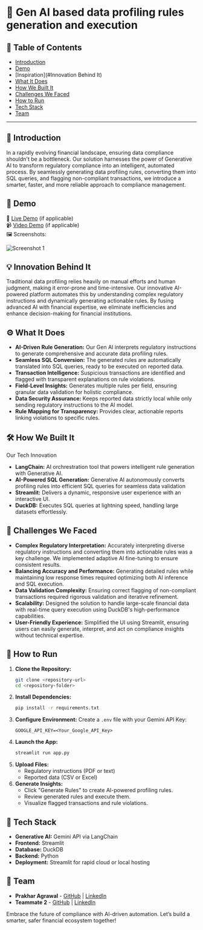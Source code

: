 # 🚀 Gen AI based data profiling rules generation and execution

## 📌 Table of Contents
- [Introduction](#introduction)
- [Demo](#demo)
- [Inspiration](#Innovation Behind It)
- [What It Does](#what-it-does)
- [How We Built It](#how-we-built-it)
- [Challenges We Faced](#challenges-we-faced)
- [How to Run](#how-to-run)
- [Tech Stack](#tech-stack)
- [Team](#team)

---

## 🎯 Introduction
In a rapidly evolving financial landscape, ensuring data compliance shouldn't be a bottleneck. Our solution harnesses the power of Generative AI to transform regulatory compliance into an intelligent, automated process. By seamlessly generating data profiling rules, converting them into SQL queries, and flagging non-compliant transactions, we introduce a smarter, faster, and more reliable approach to compliance management.

## 🎥 Demo
🔗 [Live Demo](#) (if applicable)  
📹 [Video Demo](#) (if applicable)  
🖼️ Screenshots:

![Screenshot 1](link-to-image)

## 💡 Innovation Behind It
Traditional data profiling relies heavily on manual efforts and human judgment, making it error-prone and time-intensive. Our innovative AI-powered platform automates this by understanding complex regulatory instructions and dynamically generating actionable rules. By fusing advanced AI with financial expertise, we eliminate inefficiencies and enhance decision-making for financial institutions.

## ⚙️ What It Does
- **AI-Driven Rule Generation:** Our Gen AI interprets regulatory instructions to generate comprehensive and accurate data profiling rules.
- **Seamless SQL Conversion:** The generated rules are automatically translated into SQL queries, ready to be executed on reported data.
- **Transaction Intelligence:** Suspicious transactions are identified and flagged with transparent explanations on rule violations.
- **Field-Level Insights:** Generates multiple rules per field, ensuring granular data validation for holistic compliance.
- **Data Security Assurance:** Keeps reported data strictly local while only sending regulatory instructions to the AI model.
- **Rule Mapping for Transparency:** Provides clear, actionable reports linking violations to specific rules.

## 🛠️ How We Built It
Our Tech Innovation
- **LangChain:** AI orchrestration tool that powers intelligent rule generation with Generative AI.
- **AI-Powered SQL Generation:** Generative AI autonomously converts profiling rules into efficient SQL queries for seamless data validation
- **Streamlit:** Delivers a dynamic, responsive user experience with an interactive UI.
- **DuckDB:** Executes SQL queries at lightning speed, handling large datasets effortlessly.

## 🚧 Challenges We Faced
- **Complex Regulatory Interpretation:** Accurately interpreting diverse regulatory instructions and converting them into actionable rules was a key challenge. We implemented adaptive AI fine-tuning to ensure consistent results.
- **Balancing Accuracy and Performance:** Generating detailed rules while maintaining low response times required optimizing both AI inference and SQL execution.
- **Data Validation Complexity:** Ensuring correct flagging of non-compliant transactions required rigorous validation and iterative refinement.
- **Scalability:** Designed the solution to handle large-scale financial data with real-time query execution using DuckDB's high-performance capabilities.
- **User-Friendly Experience:** Simplified the UI using Streamlit, ensuring users can easily generate, interpret, and act on compliance insights without technical expertise.

## 🏃 How to Run
1. **Clone the Repository:**
    ```bash
    git clone <repository-url>
    cd <repository-folder>
    ```
2. **Install Dependencies:**
    ```bash
    pip install -r requirements.txt
    ```
3. **Configure Environment:**
    Create a `.env` file with your Gemini API Key:
    ```env
    GOOGLE_API_KEY=<Your_Google_API_Key>
    ```
4. **Launch the App:**
    ```bash
    streamlit run app.py
    ```
5. **Upload Files:**
    - Regulatory instructions (PDF or text)
    - Reported data (CSV or Excel)
6. **Generate Insights:**
    - Click "Generate Rules" to create AI-powered profiling rules.
    - Review generated rules and execute them.
    - Visualize flagged transactions and rule violations.

## 🛒 Tech Stack
- **Generative AI:** Gemini API via LangChain
- **Frontend:** Streamlit
- **Database:** DuckDB
- **Backend:** Python
- **Deployment:** Streamlit for rapid cloud or local hosting

## 👥 Team
- **Prakhar Agrawal** - [GitHub](https://github.com/prakhar2408) | [LinkedIn](https://www.linkedin.com/in/prakhar-agrawal-7388a61b4/)
- **Teammate 2** - [GitHub](https://github.com/roshanbara) | [LinkedIn](https://www.linkedin.com/in/roshanbara/)

Embrace the future of compliance with AI-driven automation. Let’s build a smarter, safer financial ecosystem together!
